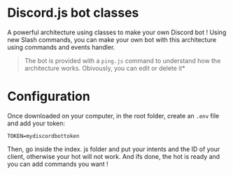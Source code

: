# Discord.js bot classes
A powerful architecture using classes to make your own Discord bot ! Using new Slash commands, you can make your own bot with this architecture using commands and events handler. 

> The bot is provided with a `ping.js` command to understand how the architecture works. Obivously, you can edit or delete it*

# Configuration
Once downloaded on your computer, in the root folder, create an `.env` file and add your token:
```
TOKEN=mydiscordbottoken 
```
Then, go inside the index. js folder and put your intents and the ID of your client, otherwise your hot will not work. 
And ifs done, the hot is ready and you can add commands you want ! 
